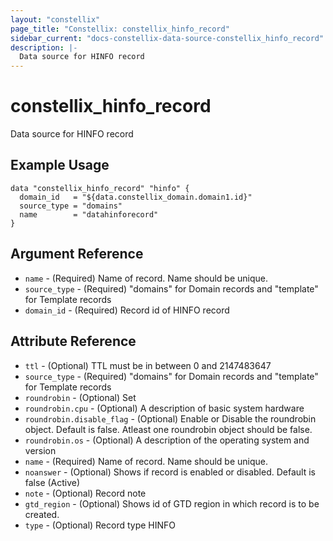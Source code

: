 ```yaml
---
layout: "constellix"
page_title: "Constellix: constellix_hinfo_record"
sidebar_current: "docs-constellix-data-source-constellix_hinfo_record"
description: |-
  Data source for HINFO record
---
```


# constellix_hinfo_record #
Data source for HINFO record

## Example Usage ##

```hcl
data "constellix_hinfo_record" "hinfo" {
  domain_id   = "${data.constellix_domain.domain1.id}"
  source_type = "domains"
  name        = "datahinforecord"
}

```
## Argument Reference ##
* `name` - (Required) Name of record. Name should be unique.
* `source_type` - (Required) "domains" for Domain records and "template" for Template records
* `domain_id` - (Required) Record id of HINFO record

## Attribute Reference ##
* `ttl` - (Optional) TTL must be in between 0 and 2147483647
* `source_type` - (Required) "domains" for Domain records and "template" for Template records
* `roundrobin` - (Optional) Set
* `roundrobin.cpu` - (Optional) A description of basic system hardware
* `roundrobin.disable_flag` - (Optional) Enable or Disable the roundrobin object. Default is false. Atleast one roundrobin object should be false.
* `roundrobin.os` - (Optional) A description of the operating system and version
* `name` - (Required) Name of record. Name should be unique.
* `noanswer` - (Optional) Shows if record is enabled or disabled. Default is false (Active)
* `note` - (Optional) Record note
* `gtd_region` - (Optional) Shows id of GTD region in which record is to be created.
* `type` - (Optional) Record type HINFO